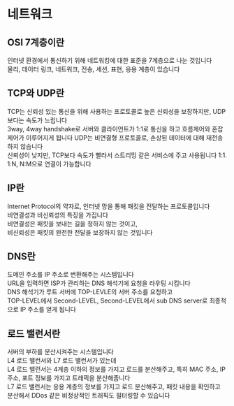 # 네트워크
## OSI 7계층이란
인터넷 환경에서 통신하기 위해 네트워킹에 대한 표준을 7계층으로 나눈 것입니다  
물리, 데이터 링크, 네트워크, 전송, 세션, 표현, 응용 계층이 있습니다

## TCP와 UDP란
TCP는 신뢰성 있는 통신을 위해 사용하는 프로토콜로 높은 신뢰성을 보장하지만, UDP 보다는 속도가 느립니다  
3way, 4way handshake로 서버와 클라이언트가 1:1로 통신을 하고 흐름제어와 혼잡제어가 이루어지게 됩니다
UDP는 비연결형 프로토콜로, 손상된 데이터에 대해 재전송하지 않습니다  
신뢰성이 낮지만, TCP보다 속도가 빨라서 스트리밍 같은 서비스에 주고 사용됩니다
1:1. 1:N, N:M으로 연결이 가능합니다

## IP란
Internet Protocol의 약자로, 인터넷 망을 통해 패킷을 전달하는 프로토콜입니다  
비연결성과 비신뢰성의 특징을 가집니다  
비연결성은 패킷을 보내는 길을 정하지 않는 것이고,  
비신뢰성은 패킷의 완전한 전달을 보장하지 않는 것입니다

## DNS란
도메인 주소를 IP 주소로 변환해주는 시스템입니다  
URL을 입력하면 ISP가 관리하는 DNS 해석기에 요청을 라우팅 시킵니다  
DNS 해석기가 루트 서버에 TOP-LEVLE의 서버 주소를 요청하고  
TOP-LEVEL에서 Second-LEVEL, Second-LEVEL에서 sub DNS server로 최종적으로 IP 주소를 얻게 됩니다

## 로드 밸런서란
서버의 부하를 분산시켜주는 시스템입니다  
L4 로드 밸런서와 L7 로드 밸런서가 있는데  
L4 로드 밸런서는 4계층 이하의 정보를 가지고 로드를 분산해주고, 특히 MAC 주소, IP 주소, 포트 정보를 가지고 트래픽을 분산해줍니다  
L7 로드 밸런서는 응용 계층의 정보를 가지고 로드 분산해주고, 패킷 내용을 확인하고 분산해서 DDos 같은 비정상적인 트래픽도 필터링할 수 있습니다